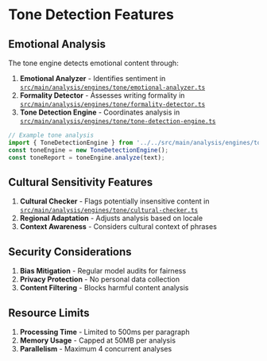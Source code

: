 # Tone Detection Features

## Emotional Analysis

The tone engine detects emotional content through:

1. **Emotional Analyzer** - Identifies sentiment in [`src/main/analysis/engines/tone/emotional-analyzer.ts`](src/main/analysis/engines/tone/emotional-analyzer.ts)
2. **Formality Detector** - Assesses writing formality in [`src/main/analysis/engines/tone/formality-detector.ts`](src/main/analysis/engines/tone/formality-detector.ts)
3. **Tone Detection Engine** - Coordinates analysis in [`src/main/analysis/engines/tone/tone-detection-engine.ts`](src/main/analysis/engines/tone/tone-detection-engine.ts)

```typescript
// Example tone analysis
import { ToneDetectionEngine } from '../../src/main/analysis/engines/tone/tone-detection-engine';
const toneEngine = new ToneDetectionEngine();
const toneReport = toneEngine.analyze(text);
```

## Cultural Sensitivity Features

1. **Cultural Checker** - Flags potentially insensitive content in [`src/main/analysis/engines/tone/cultural-checker.ts`](src/main/analysis/engines/tone/cultural-checker.ts)
2. **Regional Adaptation** - Adjusts analysis based on locale
3. **Context Awareness** - Considers cultural context of phrases

## Security Considerations

1. **Bias Mitigation** - Regular model audits for fairness
2. **Privacy Protection** - No personal data collection
3. **Content Filtering** - Blocks harmful content analysis

## Resource Limits

1. **Processing Time** - Limited to 500ms per paragraph
2. **Memory Usage** - Capped at 50MB per analysis
3. **Parallelism** - Maximum 4 concurrent analyses